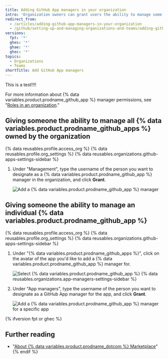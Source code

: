 ```yaml
---
title: Adding GitHub App managers in your organization
intro: 'Organization owners can grant users the ability to manage some or all {% data variables.product.prodname_github_apps %} owned by the organization.'
redirect_from:
  - /articles/adding-github-app-managers-in-your-organization
  - /github/setting-up-and-managing-organizations-and-teams/adding-github-app-managers-in-your-organization
versions:
  fpt: '*'
  ghes: '*'
  ghae: '*'
  ghec: '*'
topics:
  - Organizations
  - Teams
shortTitle: Add GitHub App managers
---
```


This is a test!!!!

For more information about {% data variables.product.prodname_github_app %} manager permissions, see "[Roles in an organization](/organizations/managing-peoples-access-to-your-organization-with-roles/roles-in-an-organization#github-app-managers)."

## Giving someone the ability to manage all {% data variables.product.prodname_github_apps %} owned by the organization

{% data reusables.profile.access_org %}
{% data reusables.profile.org_settings %}
{% data reusables.organizations.github-apps-settings-sidebar %}

1. Under "Management", type the username of the person you want to designate as a {% data variables.product.prodname_github_app %} manager in the organization, and click **Grant**.

    ![Add a {% data variables.product.prodname_github_app %} manager](/assets/images/help/organizations/add-github-app-manager.png)

## Giving someone the ability to manage an individual {% data variables.product.prodname_github_app %}

{% data reusables.profile.access_org %}
{% data reusables.profile.org_settings %}
{% data reusables.organizations.github-apps-settings-sidebar %}

1. Under "{% data variables.product.prodname_github_apps %}", click on the avatar of the app you'd like to add a {% data variables.product.prodname_github_app %} manager for.

    ![Select {% data variables.product.prodname_github_app %}](/assets/images/help/organizations/select-github-app.png)
{% data reusables.organizations.app-managers-settings-sidebar %}

1. Under "App managers", type the username of the person you want to designate as a GitHub App manager for the app, and click **Grant**.

    ![Add a {% data variables.product.prodname_github_app %} manager for a specific app](/assets/images/help/organizations/add-github-app-manager-for-app.png)

{% ifversion fpt or ghec %}
## Further reading

- "[About {% data variables.product.prodname_dotcom %} Marketplace](/articles/about-github-marketplace/)"
{% endif %}
